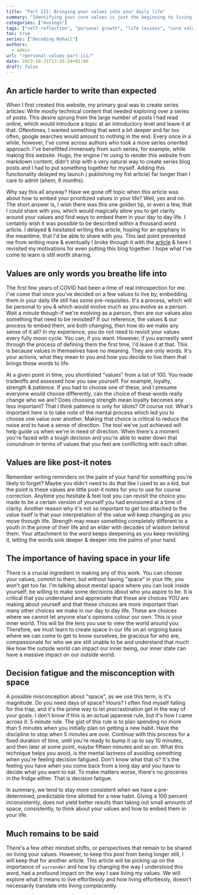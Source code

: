 ```yaml
---
title: "Part III: Bringing your values into your daily life"
summary: "Identifying your core values is just the beginning to living them."
categories: ["musings"]
tags: ["self-reflection", "personal growth", "life lessons", "core values"]
toc: true
series: ["Decoding Rohail"]
authors:
  - admin
url: "/personal-values-part-iii/"
date: 2023-10-31T13:26:24+01:00
draft: false
---
```


## An article harder to write than expected

When I first created this website, my primary goal was to create series
articles: Write mostly technical content that needed exploring over a series of
posts. This desire sprung from the large number of posts I had read online,
which would introduce a topic at an introductory level and leave it at that.
Oftentimes, I wanted something that went a bit deeper and far too often, google
searches would amount to nothing in the end. Every once in a while, however,
I've come across authors who took a more series oriented approach. I've
benefitted immensely from such series, for example, while making this website.
Hugo, the engine i'm using to render this website from markdown content, didn't
ship with a very natural way to create series blog posts and I had to put
something together for myself. Adding this functionality delayed my launch (
publishing my fist article) far longer than I care to admit (ahem, 6 months).

Why say this all anyway? Have we gone off topic when this article was about how
to embed your prioritized values in your life? Well, yes and no. The short
answer is, I wish there was this one golden tip, or even a few, that I could
share with you, which would magically allow you to get clarity around your
values and find ways to embed them in your day to day life. I certainly wish it
was possible to be described within a thousand word article. I delayed &
hesitated writing this article, hoping for an epiphany in the meantime, that I'd
be able to share with you. This last point prevented me from writing more &
eventually I broke through it with the [article](/analysis-paralysis) & here I
revisited my motivations for even putting this blog together. I hope what I've
come to learn is still worth sharing.

## Values are only words you breathe life into

The first few years of COVID had been a time of real introspection for me. I've
come that once you've decided on a few values to live by, embedding them in your
daily life still has some pre-requisites. It's a process, which will be personal
to you & which would evolve much as you evolve as a person. Wait a minute
though-if we're evolving as a person, then are our values also something that
need to be revisited? If our reference, the values & our process to embed them,
are both changing, then how do we make any sense of it all? In my experience,
you do not need to revisit your values every fully moon cycle. You can, if you
want. However, if you earnestly went through the process of defining them the
first time, I'd leave it at that. This is because values in themselves have no
meaning. They are only words. It's your actions, what they mean to you and how
you decide to live them that brings those words to life.

At a given point in time, you shortlisted "values" from a list of 100. You made
tradeoffs and assessed how you saw yourself. For example, loyalty, strength &
patience. If you had to choose one of these, and I presume everyone would choose
differently, can the choice of these words really change who we are? Does
choosing strength mean loyalty becomes any less important? That I think patience
is only for idiots? Of course not. What's important here is to take note of the
mental process which led you to choose one value over another. Making that
choice is critical to reduce the noise and to have a sense of direction. The
tool we've just achieved will help guide us when we're in need of direction.
When there's a moment you're faced with a tough decision and you're able to
water down that conundrum in terms of values that you feel are conflicting with
each other.

## Values are like post-it notes

Remember writing reminders on the palm of your hand for something you're likely
to forget? Maybe you didn't need to do that like I used to as a kid, but the
point is these values are little post-it notes for you to use for course
correction. Anytime you hesitate & feel lost you can revisit the choice you made
to be a certain version of yourself you had envisioned at a time of clarity.
Another reason why it's not so important to get too attached to the value itself
is that your interpretation of the value will keep changing as you move through
life. Strength may mean something completely different to a youth in the prime
of their life and an elder with decades of wisdom behind them. Your attachment
to the word keeps deepening as you keep revisiting it, letting the words sink
deeper & deeper into the palms of your hand.

## The importance of having space in your life

There is a crucial ingredient in making any of this work. You can choose your
values, commit to them, but without having "space" in your life, you won't get
too far. I'm talking about mental space where you can look inside yourself; be
willing to make some decisions about who you aspire to be. It is critical that
you understand and appreciate that these are choices YOU are making about
yourself and that these choices are more important than many other choices we
make in our day to day life. These are choices where we cannot let anyone else's
opinions colour our own. This is your inner world. This will be the lens you use
to view the world around you. Therefore, we must learn to create space in our
life on an ongoing basis where we can come to get to know ourselves, be gracious
for who are, compassionate for who we are still unable to be and understand that
much like how the outside world can impact our inner being, our inner state can
have a massive impact on our outside world.

## Decision fatigue and the misconception with space

A possible misconception about "space", as we use this term, is it's magnitude.
Do you need days of space? Hours? I often find myself falling for this trap, and
it's the prime way to let procrastination get in the way of your goals. I don't
know if this is an actual japanese rule, but it's how I came across it: 5 minute
rule. The gist of this rule is to plan spending no more than 5 minutes when you
initially plan on getting a new habit. Have the discipline to stop when 5
minutes are over. Continue with this process for a fixed duration of time, until
you're ready to bump it up to say 10 minutes, and then later at some point,
maybe fifteen minutes and so on. What this technique helps you avoid, is the
mental laziness of avoiding something when you're feeling decision fatigued.
Don't know what that is? It's the feeling you have when you come back from a
long day and you have to decide what you want to eat. To make matters worse,
there's no groceries in the fridge either. That is decision fatigue.

In summary, we tend to stay more consistent when we have a pre-determined,
predictable time allotted for a new habit. Giving a 100 percent inconsistently,
does not yield better results than taking out small amounts of space,
consistently, to think about your values and how to embed them in your life.

## Much remains to be said

There's a few other mindset shifts, or perspectives that remain to be shared on
living your values. However, to keep this post from being longer still, I will
keep that for another article. This article will be picking up on the importance
of `surrender` and how by changing the way I understood this word, had a
profound impact on the way I saw living my values. We will explore what it means
to live effortlessly and how living effortlessly, doesn't necessarily translate
into living complacently.
